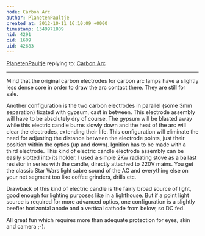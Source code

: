 ```yaml
---
node: Carbon Arc
author: PlanetenPaultje
created_at: 2012-10-11 16:10:09 +0000
timestamp: 1349971809
nid: 4291
cid: 1609
uid: 42683
---
```




[PlanetenPaultje](../profile/PlanetenPaultje) replying to: [Carbon Arc](../notes/bwilliams/10-9-2012/carbon-arc)

----
Mind that the original carbon electrodes for carbon arc lamps have a slightly less dense core in order to draw the arc contact there. They are still for sale. 

Another configuration is the two carbon electrodes in parallel (some 3mm separation) fixated with gypsum, cast in between. This electrode assembly will have to be absolutely dry of course. The gypsum will be blasted away while this electric candle burns slowly down and the heat of the arc will clear the electrodes, extending their life. 
This configuration will eliminate the need for adjusting the distance between the electrode points, just their position within the optics (up and down). Ignition has to be made with a third electrode. This kind of electric candle electrode assembly can be easily slotted into its holder. I used a simple 2Kw radiating stove as a ballast resistor in series with the candle, directly attached to 220V mains. You get the classic Star Wars light sabre sound of the AC and everything else on your net segment too like coffee grinders, drills etc.

Drawback of this kind of electric candle is the fairly broad source of light, good enough for lighting purposes like in a lighthouse. But if a point light source is required for more advanced optics, one configuration is a slightly beefier horizontal anode and a vertical cathode from below, so DC fed.

All great fun which requires more than adequate protection for eyes, skin and camera ;-).